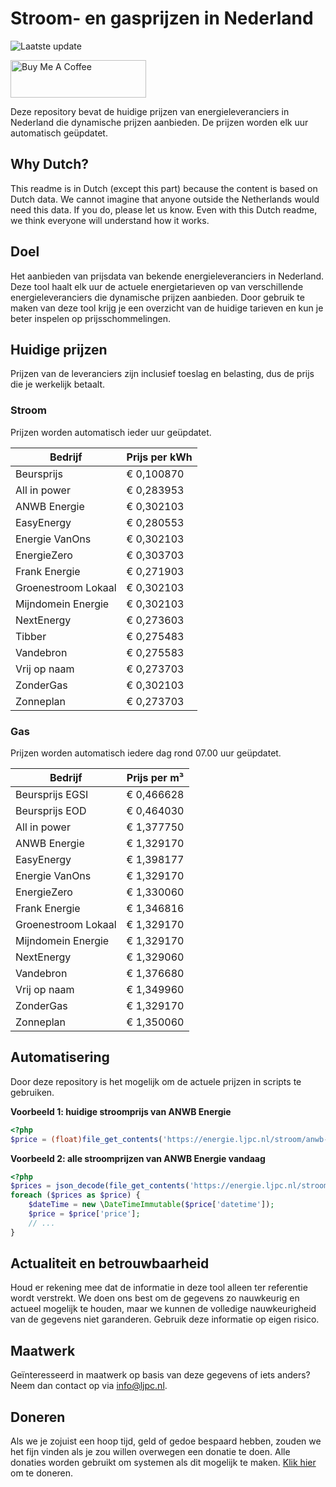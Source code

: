 # Stroom- en gasprijzen in Nederland

![Laatste update](https://img.shields.io/badge/laatste%20update-2024--11--27%2003%3A00%20CET-brightgreen)

<a href="https://www.buymeacoffee.com/Lars-" target="_blank"><img src="https://cdn.buymeacoffee.com/buttons/v2/default-orange.png" alt="Buy Me A Coffee" height="60" style="height: 60px !important;width: 217px !important;" ></a>

Deze repository bevat de huidige prijzen van energieleveranciers in Nederland die dynamische prijzen aanbieden. De prijzen worden elk uur automatisch geüpdatet.

## Why Dutch?

This readme is in Dutch (except this part) because the content is based on Dutch data. We cannot imagine that anyone outside the Netherlands would need this data. If you do, please let us know. Even with this Dutch readme, we think
everyone will understand how it works.

## Doel

Het aanbieden van prijsdata van bekende energieleveranciers in Nederland. Deze tool haalt elk uur de actuele energietarieven op van verschillende energieleveranciers die dynamische prijzen aanbieden. Door gebruik te maken van deze tool
krijg je een overzicht van de huidige tarieven en kun je beter inspelen op prijsschommelingen.

## Huidige prijzen

Prijzen van de leveranciers zijn inclusief toeslag en belasting, dus de prijs die je werkelijk betaalt.

### Stroom

Prijzen worden automatisch ieder uur geüpdatet.

 Bedrijf | Prijs per kWh 
---------|---------------
Beursprijs | € 0,100870
All in power | € 0,283953
ANWB Energie | € 0,302103
EasyEnergy | € 0,280553
Energie VanOns | € 0,302103
EnergieZero | € 0,303703
Frank Energie | € 0,271903
Groenestroom Lokaal | € 0,302103
Mijndomein Energie | € 0,302103
NextEnergy | € 0,273603
Tibber | € 0,275483
Vandebron | € 0,275583
Vrij op naam | € 0,273703
ZonderGas | € 0,302103
Zonneplan | € 0,273703


### Gas

Prijzen worden automatisch iedere dag rond 07.00 uur geüpdatet.

 Bedrijf | Prijs per m³ 
---------|--------------
Beursprijs EGSI | € 0,466628
Beursprijs EOD | € 0,464030
All in power | € 1,377750
ANWB Energie | € 1,329170
EasyEnergy | € 1,398177
Energie VanOns | € 1,329170
EnergieZero | € 1,330060
Frank Energie | € 1,346816
Groenestroom Lokaal | € 1,329170
Mijndomein Energie | € 1,329170
NextEnergy | € 1,329060
Vandebron | € 1,376680
Vrij op naam | € 1,349960
ZonderGas | € 1,329170
Zonneplan | € 1,350060


## Automatisering

Door deze repository is het mogelijk om de actuele prijzen in scripts te gebruiken.

**Voorbeeld 1: huidige stroomprijs van ANWB Energie**

```php
<?php
$price = (float)file_get_contents('https://energie.ljpc.nl/stroom/anwb-energie-nu.txt');

```

**Voorbeeld 2: alle stroomprijzen van ANWB Energie vandaag**

```php
<?php
$prices = json_decode(file_get_contents('https://energie.ljpc.nl/stroom/all-in-power-vandaag.json'),true);
foreach ($prices as $price) {
    $dateTime = new \DateTimeImmutable($price['datetime']);
    $price = $price['price'];
    // ...
}
```

## Actualiteit en betrouwbaarheid

Houd er rekening mee dat de informatie in deze tool alleen ter referentie wordt verstrekt. We doen ons best om de gegevens zo nauwkeurig en actueel mogelijk te houden, maar we kunnen de volledige nauwkeurigheid van de gegevens niet
garanderen. Gebruik deze informatie op eigen risico.

## Maatwerk

Geïnteresseerd in maatwerk op basis van deze gegevens of iets anders? Neem dan contact op
via [info@ljpc.nl](mailto:info@ljpc.nl?subject=Energie%20prijzen).

## Doneren

Als we je zojuist een hoop tijd, geld of gedoe bespaard hebben, zouden we het fijn vinden als je zou willen overwegen een
donatie te doen. Alle donaties worden gebruikt om systemen als dit mogelijk te
maken. [Klik hier](https://www.buymeacoffee.com/Lars-) om te doneren.
